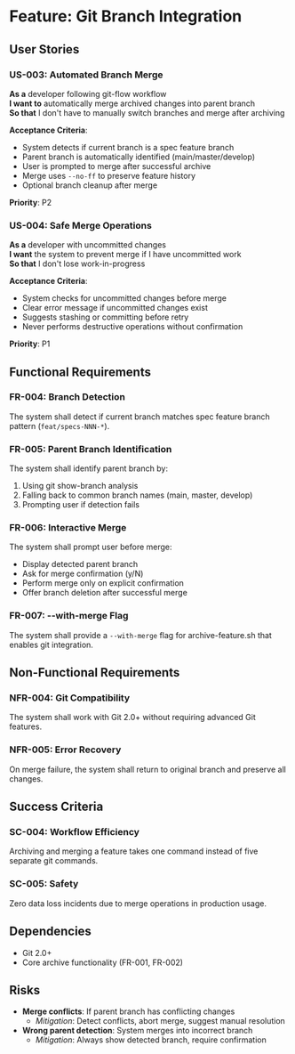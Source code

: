 # Feature: Git Branch Integration

## User Stories

### US-003: Automated Branch Merge
**As a** developer following git-flow workflow  
**I want to** automatically merge archived changes into parent branch  
**So that** I don't have to manually switch branches and merge after archiving

**Acceptance Criteria**:
- System detects if current branch is a spec feature branch
- Parent branch is automatically identified (main/master/develop)
- User is prompted to merge after successful archive
- Merge uses `--no-ff` to preserve feature history
- Optional branch cleanup after merge

**Priority**: P2

### US-004: Safe Merge Operations
**As a** developer with uncommitted changes  
**I want** the system to prevent merge if I have uncommitted work  
**So that** I don't lose work-in-progress

**Acceptance Criteria**:
- System checks for uncommitted changes before merge
- Clear error message if uncommitted changes exist
- Suggests stashing or committing before retry
- Never performs destructive operations without confirmation

**Priority**: P1

## Functional Requirements

### FR-004: Branch Detection
The system shall detect if current branch matches spec feature branch pattern (`feat/specs-NNN-*`).

### FR-005: Parent Branch Identification
The system shall identify parent branch by:
1. Using git show-branch analysis
2. Falling back to common branch names (main, master, develop)
3. Prompting user if detection fails

### FR-006: Interactive Merge
The system shall prompt user before merge:
- Display detected parent branch
- Ask for merge confirmation (y/N)
- Perform merge only on explicit confirmation
- Offer branch deletion after successful merge

### FR-007: --with-merge Flag
The system shall provide a `--with-merge` flag for archive-feature.sh that enables git integration.

## Non-Functional Requirements

### NFR-004: Git Compatibility
The system shall work with Git 2.0+ without requiring advanced Git features.

### NFR-005: Error Recovery
On merge failure, the system shall return to original branch and preserve all changes.

## Success Criteria

### SC-004: Workflow Efficiency
Archiving and merging a feature takes one command instead of five separate git commands.

### SC-005: Safety
Zero data loss incidents due to merge operations in production usage.

## Dependencies
- Git 2.0+
- Core archive functionality (FR-001, FR-002)

## Risks
- **Merge conflicts**: If parent branch has conflicting changes
  - *Mitigation*: Detect conflicts, abort merge, suggest manual resolution
- **Wrong parent detection**: System merges into incorrect branch
  - *Mitigation*: Always show detected branch, require confirmation

